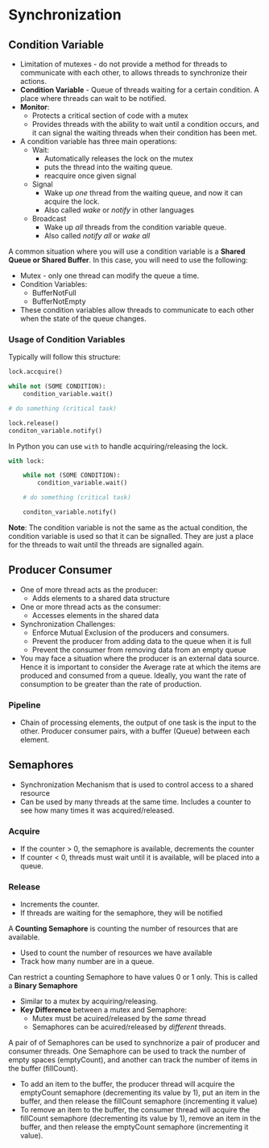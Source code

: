 # Synchronization

## Condition Variable
- Limitation of mutexes - do not provide a method for threads to communicate
with each other, to allows threads to synchronize their actions.
- **Condition Variable** - Queue of threads waiting for a certain condition. A
place where threads can wait to be notified.
- **Monitor**:
  - Protects a critical section of code with a mutex
  - Provides threads with the ability to wait until a condition occurs, and it
  can signal the waiting  threads when their condition has been met.
- A condition variable has three main operations:
  - Wait:
    - Automatically releases the lock on the mutex
    - puts the thread into the waiting queue.
    - reacquire once given signal
  - Signal
    - Wake up *one* thread from the waiting queue, and now it can acquire the
    lock.
    - Also called *wake* or *notify* in other languages
  - Broadcast
    - Wake up *all* threads from the condition variable queue.
    - Also called *notify all* or *wake all*

A common situation where you will use a condition variable is a
**Shared Queue or Shared Buffer**. In this case, you will need to use the
following:
- Mutex - only one thread can modify the queue a time.
- Condition Variables:
  - BufferNotFull
  - BufferNotEmpty
- These condition variables allow threads to communicate to each other when the
state of the queue changes.

### Usage of Condition Variables
Typically will follow this structure:
``` Python
lock.accquire()

while not (SOME CONDITION):
    condition_variable.wait()

# do something (critical task)

lock.release()
conditon_variable.notify()
```
In Python you can use `with` to handle acquiring/releasing the lock.
``` Python
with lock:

    while not (SOME CONDITION):
        condition_variable.wait()

    # do something (critical task)

    conditon_variable.notify()
```

**Note**: The condition variable is not the same as the actual condition, the
condition variable is used so that it can be signalled. They are just a place
for the threads to wait until the threads are signalled again.

## Producer Consumer
- One of more thread acts as the producer:
  - Adds elements to a shared data structure
- One or more thread acts as the consumer:
  - Accesses elements in the shared data
- Synchronization Challenges:
  - Enforce Mutual Exclusion of the producers and consumers.
  - Prevent the producer from adding data to the queue when it is full
  - Prevent the consumer from removing data from an empty queue
- You may face a situation where the producer is an external data source. Hence
it is important to consider the Average rate at which the items are produced and
consumed from a queue. Ideally, you want the rate of consumption to be greater
than the rate of production.

### Pipeline
- Chain of processing elements, the output of one task is the input to the
other. Producer consumer pairs, with a buffer (Queue) between each element.

## Semaphores
- Synchronization Mechanism that is used to control access to a shared resource
- Can be used by many threads at the same time. Includes a counter to see how
many times it was acquired/released.

### Acquire
- If the counter > 0, the semaphore is available, decrements the counter
- If counter < 0, threads must wait until it is available, will be placed into a
queue.

### Release
- Increments the counter.
- If threads are waiting for the semaphore, they will be notified

A **Counting Semaphore** is counting the number of resources that are available.
  - Used to count the number of resources we have available
  - Track how many number are in a queue.

Can restrict a counting Semaphore to have values 0 or 1 only. This is called a 
**Binary Semaphore**
- Similar to a mutex by acquiring/releasing.
- **Key Difference** between a mutex and Semaphore:
  - Mutex must be acuired/released by the *same* thread
  - Semaphores can be acuired/released by *different* threads.

A pair of of Semaphores can be used to synchnorize a pair of producer and
consumer threads. One Semaphore can be used to track the number of empty spaces
(emptyCount), and another can track the number of items in the buffer
(fillCount).
- To add an item to the buffer, the producer thread will acquire the emptyCount
semaphore (decrementing its value by 1), put an item in the buffer, and then
release the fillCount semaphore (incrementing it value)
- To remove an item to the buffer, the consumer thread will acquire the
fillCount semaphore (decrementing its value by 1), remove an item in the buffer,
and then release the emptyCount semaphore (incrementing it value).

